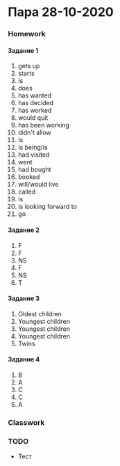 # Пара 28-10-2020

### Homework
#### Задание 1
1. gets up
1. starts
1. is
1. does
1. has wanted
1. has decided
1. has worked
1. would quit
1. has been working
1. didn't allow
1. is
1. is being/is
1. had visited
1. went
1. had bought
1. booked
1. will/would live
1. called
1. is
1. is looking forward to 
1. go


#### Задание 2
1. F
1. F
1. NS
1. F
1. NS
1. T


#### Задание 3
1. Oldest children
1. Youngest children
1. Youngest children
1. Youngest children
1. Twins


#### Задание 4
1. B
1. A
1. C
1. C
1. A


### Classwork

### TODO
* Тест
